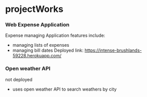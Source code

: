 # projectWorks


### Web Expense Application 
Expense managing Application
features include:
- managing lists of expenses
- managing bill dates
Deployed link: https://intense-brushlands-59228.herokuapp.com/


### Open weather API
not deployed
- uses open weather API to search weathers by city
